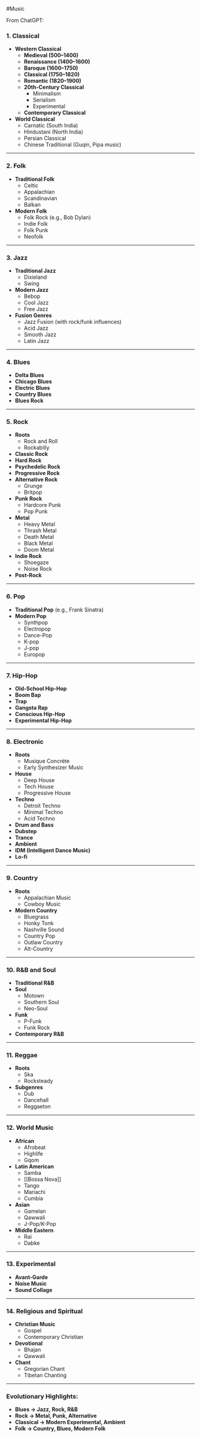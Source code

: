 #Music 

From ChatGPT:
### **1. Classical**

- **Western Classical**
    - **Medieval (500–1400)**
    - **Renaissance (1400–1600)**
    - **Baroque (1600–1750)**
    - **Classical (1750–1820)**
    - **Romantic (1820–1900)**
    - **20th-Century Classical**
        - Minimalism
        - Serialism
        - Experimental
    - **Contemporary Classical**
- **World Classical**
    - Carnatic (South India)
    - Hindustani (North India)
    - Persian Classical
    - Chinese Traditional (Guqin, Pipa music)

---

### **2. Folk**

- **Traditional Folk**
    - Celtic
    - Appalachian
    - Scandinavian
    - Balkan
- **Modern Folk**
    - Folk Rock (e.g., Bob Dylan)
    - Indie Folk
    - Folk Punk
    - Neofolk

---

### **3. Jazz**

- **Traditional Jazz**
    - Dixieland
    - Swing
- **Modern Jazz**
    - Bebop
    - Cool Jazz
    - Free Jazz
- **Fusion Genres**
    - Jazz Fusion (with rock/funk influences)
    - Acid Jazz
    - Smooth Jazz
    - Latin Jazz

---

### **4. Blues**

- **Delta Blues**
- **Chicago Blues**
- **Electric Blues**
- **Country Blues**
- **Blues Rock**

---

### **5. Rock**

- **Roots**
    - Rock and Roll
    - Rockabilly
- **Classic Rock**
- **Hard Rock**
- **Psychedelic Rock**
- **Progressive Rock**
- **Alternative Rock**
    - Grunge
    - Britpop
- **Punk Rock**
    - Hardcore Punk
    - Pop Punk
- **Metal**
    - Heavy Metal
    - Thrash Metal
    - Death Metal
    - Black Metal
    - Doom Metal
- **Indie Rock**
    - Shoegaze
    - Noise Rock
- **Post-Rock**

---

### **6. Pop**

- **Traditional Pop** (e.g., Frank Sinatra)
- **Modern Pop**
    - Synthpop
    - Electropop
    - Dance-Pop
    - K-pop
    - J-pop
    - Europop

---

### **7. Hip-Hop**

- **Old-School Hip-Hop**
- **Boom Bap**
- **Trap**
- **Gangsta Rap**
- **Conscious Hip-Hop**
- **Experimental Hip-Hop**

---

### **8. Electronic**

- **Roots**
    - Musique Concrète
    - Early Synthesizer Music
- **House**
    - Deep House
    - Tech House
    - Progressive House
- **Techno**
    - Detroit Techno
    - Minimal Techno
    - Acid Techno
- **Drum and Bass**
- **Dubstep**
- **Trance**
- **Ambient**
- **IDM (Intelligent Dance Music)**
- **Lo-fi**

---

### **9. Country**

- **Roots**
    - Appalachian Music
    - Cowboy Music
- **Modern Country**
    - Bluegrass
    - Honky Tonk
    - Nashville Sound
    - Country Pop
    - Outlaw Country
    - Alt-Country

---

### **10. R&B and Soul**

- **Traditional R&B**
- **Soul**
    - Motown
    - Southern Soul
    - Neo-Soul
- **Funk**
    - P-Funk
    - Funk Rock
- **Contemporary R&B**

---

### **11. Reggae**

- **Roots**
    - Ska
    - Rocksteady
- **Subgenres**
    - Dub
    - Dancehall
    - Reggaeton

---

### **12. World Music**

- **African**
    - Afrobeat
    - Highlife
    - Gqom
- **Latin American**
    - Samba
    - [[Bossa Nova]]
    - Tango
    - Mariachi
    - Cumbia
- **Asian**
    - Gamelan
    - Qawwali
    - J-Pop/K-Pop
- **Middle Eastern**
    - Rai
    - Dabke

---

### **13. Experimental**

- **Avant-Garde**
- **Noise Music**
- **Sound Collage**

---

### **14. Religious and Spiritual**

- **Christian Music**
    - Gospel
    - Contemporary Christian
- **Devotional**
    - Bhajan
    - Qawwali
- **Chant**
    - Gregorian Chant
    - Tibetan Chanting

---

### Evolutionary Highlights:

- **Blues → Jazz, Rock, R&B**
- **Rock → Metal, Punk, Alternative**
- **Classical → Modern Experimental, Ambient**
- **Folk → Country, Blues, Modern Folk**